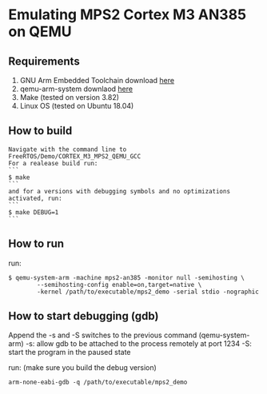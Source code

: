 # Emulating MPS2 Cortex M3 AN385 on QEMU

## Requirements
1. GNU Arm Embedded Toolchain download [here](https://developer.arm.com/tools-and-software/open-source-software/developer-tools/gnu-toolchain/gnu-rm/downloads)
3. qemu-arm-system downlaod [here](https://www.qemu.org/download)
2. Make (tested on version 3.82)
4. Linux OS (tested on Ubuntu 18.04)

## How to build
    Navigate with the command line to FreeRTOS/Demo/CORTEX_M3_MPS2_QEMU_GCC
    For a realease build run:
    ```
    $ make
    ```
    and for a versions with debugging symbols and no optimizations activated, run:
    ```
    $ make DEBUG=1
    ```

## How to run
run:
```
$ qemu-system-arm -machine mps2-an385 -monitor null -semihosting \
        --semihosting-config enable=on,target=native \
        -kernel /path/to/executable/mps2_demo -serial stdio -nographic
```

## How to start debugging (gdb)
Append the -s and -S switches to the previous command (qemu-system-arm)
-s: allow gdb to be attached to the process remotely at port 1234
-S: start the program in the paused state

run: (make sure you build the debug version)
```
arm-none-eabi-gdb -q /path/to/executable/mps2_demo 
```

